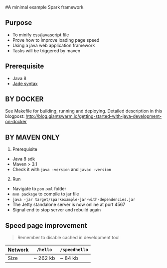 #A minimal example Spark framework

## Purpose
* To minify css/javascript file
* Prove how to improve loading page speed
* Using a java web application framework
* Tasks will be triggered by maven

## Prerequisite
* Java 8
* [Jade syntax](http://jade-lang.com)


## BY DOCKER
See Makefile for building, running and deploying.
Detailed description in this blogpost: http://blog.giantswarm.io/getting-started-with-java-development-on-docker


## BY MAVEN ONLY
1. Prerequisite
  * Java 8 sdk
  * Maven > 3.1
  * Check it with `java -version` and `javac -version`

2. Run
  * Navigate to `pom.xml` folder
  * `mvn package` to compile to jar file
  * `java -jar target/sparkexample-jar-with-dependencies.jar`
  * The Jetty standalone server is now online at port 4567
  * Signal end to stop server and rebuild again

## Speed page improvement
> Remember to disable cached in development tool

| Network | `/hello` | `/speedhello`|
| ------- | -------- | ------------ |
| Size    | ~ 262 kb | ~ 84 kb      |

